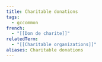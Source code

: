 ```yaml
---
title: Charitable donations
tags:
  - gccommon
french:
  - "[[Don de charite]]"
relatedTerm:
  - "[[Charitable organizations]]"
aliases: Charitable donations
---
```

